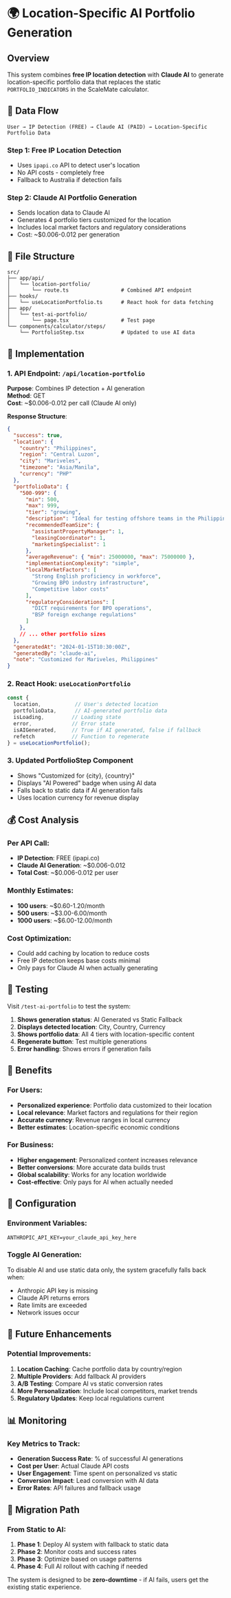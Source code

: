 # 🌍 Location-Specific AI Portfolio Generation

## Overview

This system combines **free IP location detection** with **Claude AI** to generate location-specific portfolio data that replaces the static `PORTFOLIO_INDICATORS` in the ScaleMate calculator.

## 🔄 Data Flow

```
User → IP Detection (FREE) → Claude AI (PAID) → Location-Specific Portfolio Data
```

### Step 1: Free IP Location Detection
- Uses `ipapi.co` API to detect user's location
- No API costs - completely free
- Fallback to Australia if detection fails

### Step 2: Claude AI Portfolio Generation  
- Sends location data to Claude AI
- Generates 4 portfolio tiers customized for the location
- Includes local market factors and regulatory considerations
- Cost: ~$0.006-0.012 per generation

## 📁 File Structure

```
src/
├── app/api/
│   └── location-portfolio/
│       └── route.ts                 # Combined API endpoint
├── hooks/
│   └── useLocationPortfolio.ts      # React hook for data fetching
├── app/
│   └── test-ai-portfolio/
│       └── page.tsx                 # Test page
└── components/calculator/steps/
    └── PortfolioStep.tsx            # Updated to use AI data
```

## 🚀 Implementation

### 1. API Endpoint: `/api/location-portfolio`

**Purpose**: Combines IP detection + AI generation  
**Method**: GET  
**Cost**: ~$0.006-0.012 per call (Claude AI only)

**Response Structure**:
```json
{
  "success": true,
  "location": {
    "country": "Philippines",
    "region": "Central Luzon", 
    "city": "Mariveles",
    "timezone": "Asia/Manila",
    "currency": "PHP"
  },
  "portfolioData": {
    "500-999": {
      "min": 500,
      "max": 999,
      "tier": "growing",
      "description": "Ideal for testing offshore teams in the Philippine market",
      "recommendedTeamSize": {
        "assistantPropertyManager": 1,
        "leasingCoordinator": 1,
        "marketingSpecialist": 1
      },
      "averageRevenue": { "min": 25000000, "max": 75000000 },
      "implementationComplexity": "simple",
      "localMarketFactors": [
        "Strong English proficiency in workforce",
        "Growing BPO industry infrastructure", 
        "Competitive labor costs"
      ],
      "regulatoryConsiderations": [
        "DICT requirements for BPO operations",
        "BSP foreign exchange regulations"
      ]
    },
    // ... other portfolio sizes
  },
  "generatedAt": "2024-01-15T10:30:00Z",
  "generatedBy": "claude-ai",
  "note": "Customized for Mariveles, Philippines"
}
```

### 2. React Hook: `useLocationPortfolio`

```typescript
const { 
  location,           // User's detected location
  portfolioData,      // AI-generated portfolio data
  isLoading,         // Loading state
  error,             // Error state
  isAIGenerated,     // True if AI generated, false if fallback
  refetch            // Function to regenerate
} = useLocationPortfolio();
```

### 3. Updated PortfolioStep Component

- Shows "Customized for {city}, {country}"
- Displays "AI Powered" badge when using AI data
- Falls back to static data if AI generation fails
- Uses location currency for revenue display

## 💰 Cost Analysis

### Per API Call:
- **IP Detection**: FREE (ipapi.co)
- **Claude AI Generation**: ~$0.006-0.012
- **Total Cost**: ~$0.006-0.012 per user

### Monthly Estimates:
- **100 users**: ~$0.60-1.20/month
- **500 users**: ~$3.00-6.00/month  
- **1000 users**: ~$6.00-12.00/month

### Cost Optimization:
- Could add caching by location to reduce costs
- Free IP detection keeps base costs minimal
- Only pays for Claude AI when actually generating

## 🧪 Testing

Visit `/test-ai-portfolio` to test the system:

1. **Shows generation status**: AI Generated vs Static Fallback
2. **Displays detected location**: City, Country, Currency
3. **Shows portfolio data**: All 4 tiers with location-specific content
4. **Regenerate button**: Test multiple generations
5. **Error handling**: Shows errors if generation fails

## 🎯 Benefits

### For Users:
- **Personalized experience**: Portfolio data customized to their location
- **Local relevance**: Market factors and regulations for their region
- **Accurate currency**: Revenue ranges in local currency
- **Better estimates**: Location-specific economic conditions

### For Business:
- **Higher engagement**: Personalized content increases relevance
- **Better conversions**: More accurate data builds trust
- **Global scalability**: Works for any location worldwide
- **Cost-effective**: Only pays for AI when actually needed

## 🔧 Configuration

### Environment Variables:
```env
ANTHROPIC_API_KEY=your_claude_api_key_here
```

### Toggle AI Generation:
To disable AI and use static data only, the system gracefully falls back when:
- Anthropic API key is missing
- Claude API returns errors
- Rate limits are exceeded
- Network issues occur

## 🚀 Future Enhancements

### Potential Improvements:
1. **Location Caching**: Cache portfolio data by country/region
2. **Multiple Providers**: Add fallback AI providers
3. **A/B Testing**: Compare AI vs static conversion rates
4. **More Personalization**: Include local competitors, market trends
5. **Regulatory Updates**: Keep local regulations current

## 📊 Monitoring

### Key Metrics to Track:
- **Generation Success Rate**: % of successful AI generations
- **Cost per User**: Actual Claude API costs
- **User Engagement**: Time spent on personalized vs static
- **Conversion Impact**: Lead conversion with AI data
- **Error Rates**: API failures and fallback usage

## 🔄 Migration Path

### From Static to AI:
1. **Phase 1**: Deploy AI system with fallback to static data
2. **Phase 2**: Monitor costs and success rates
3. **Phase 3**: Optimize based on usage patterns
4. **Phase 4**: Full AI rollout with caching if needed

The system is designed to be **zero-downtime** - if AI fails, users get the existing static experience. 